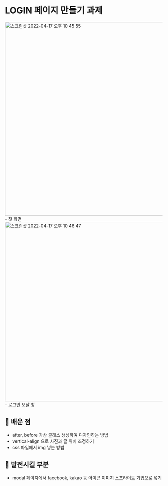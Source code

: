 # LOGIN 페이지 만들기 과제

<img width="618" alt="스크린샷 2022-04-17 오후 10 45 55" src="https://user-images.githubusercontent.com/78894678/163717141-0da82325-5da8-46f6-9db9-d19045367b54.png">
- 첫 화면


<img width="571" alt="스크린샷 2022-04-17 오후 10 46 47" src="https://user-images.githubusercontent.com/78894678/163717175-652dbe00-fb99-4b58-ae39-84cb98506a90.png">
- 로그인 모달 창

## 📍 배운 점
- after, before 가상 클래스 생성하여 디자인하는 방법
- vertical-align 으로 사진과 글 위치 조정하기
- css 파일에서 img 넣는 방법

## 📍 발전시킬 부분
- modal 페이지에서 facebook, kakao 등 아이콘 이미지 스프라이트 기법으로 넣기
